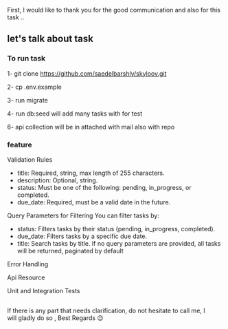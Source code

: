 First, I would like to thank you for the good communication and also for this task ..

## let's talk about task

 ### To run task
1- git clone https://github.com/saedelbarshly/skyloov.git

2- cp .env.example

3- run migrate

4- run db:seed will add many tasks with for test

6- api collection will be in attached with mail also with repo

### feature

Validation Rules
- title: Required, string, max length of 255 characters.
- description: Optional, string.
- status: Must be one of the following: pending, in_progress, or completed.
- due_date: Required, must be a valid date in the future.
  
Query Parameters for Filtering
You can filter tasks by:
- status: Filters tasks by their status (pending, in_progress, completed).
- due_date: Filters tasks by a specific due date.
- title: Search tasks by title.
If no query parameters are provided, all tasks will be returned, paginated by default

Error Handling

Api Resource

Unit and Integration Tests

##
If there is any part that needs clarification, do not hesitate to call me, I will gladly do so , Best Regards 😉
